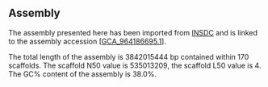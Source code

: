 **Assembly**
--------

The assembly presented here has been imported from [INSDC](http://www.insdc.org) and is linked to the assembly accession [[GCA\_964186695.1](http://www.ebi.ac.uk/ena/data/view/GCA_964186695.1)].

The total length of the assembly is 3842015444 bp contained within 170 scaffolds. The scaffold N50 value is 535013209, the scaffold L50 value is 4. The GC% content of the assembly is 38.0%.
